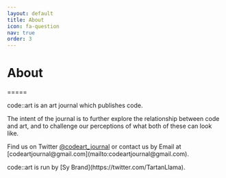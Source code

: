 ```yaml
---
layout: default
title: About
icon: fa-question
nav: true
order: 3
---
```


About
=====
<p>=====</p>
<p></p>
<span class="has-text-primary">code</span>::<span class="has-text-info">art</span> is an <span class="has-text-info">art</span> journal which publishes <span class="has-text-primary">code</span>.
<p></p>
The intent of the journal is to further explore the relationship between <span class="has-text-primary">code</span> and <span class="has-text-info">art</span>, and to challenge our perceptions of what both of these can look like.
<p></p>
Find us on Twitter <a href="https://twitter.com/codeart_journal">@codeart_journal</a> or contact us by Email at [codeartjournal@gmail.com](mailto:codeartjournal@gmail.com).
<p></p>
<span class="has-text-primary">code</span>::<span class="has-text-info">art</span> is run by [Sy Brand](https://twitter.com/TartanLlama).
